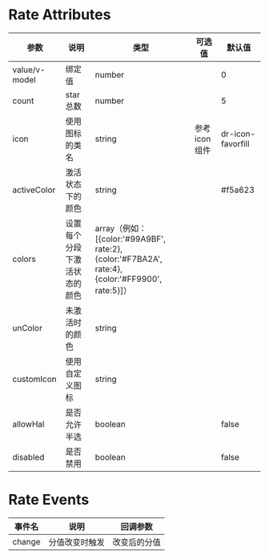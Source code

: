 
# Rate Attributes

参数|说明|类型|可选值|默认值
-|-|-|-|-|
value/v-model|绑定值|number||0
count|star 总数|number||5
icon|使用图标的类名|string|参考icon组件|dr-icon-favorfill
activeColor|激活状态下的颜色|string||#f5a623
colors|设置每个分段下激活状态的颜色|array（例如：[{color:'#99A9BF', rate:2},{color:'#F7BA2A', rate:4},{color:'#FF9900', rate:5}]）||
unColor|未激活时的颜色|string||
customIcon|使用自定义图标|string||
allowHal|是否允许半选|boolean||false
disabled|是否禁用|boolean||false

# Rate Events

事件名|说明|回调参数
-|-|-|
change|分值改变时触发|改变后的分值